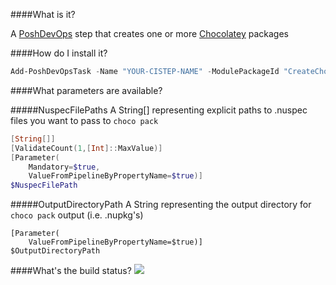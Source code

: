 ####What is it?

A [PoshDevOps](https://github.com/PoshDevOps/PoshDevOps) step that creates one or more [Chocolatey](https://chocolatey.org/) packages

####How do I install it?

```PowerShell
Add-PoshDevOpsTask -Name "YOUR-CISTEP-NAME" -ModulePackageId "CreateChocolateyPackage"
```

####What parameters are available?

#####NuspecFilePaths
A String[] representing explicit paths to .nuspec files you want to pass to `choco pack`
```PowerShell
[String[]]
[ValidateCount(1,[Int]::MaxValue)]
[Parameter(
    Mandatory=$true,
    ValueFromPipelineByPropertyName=$true)]
$NuspecFilePath
```
#####OutputDirectoryPath
A String representing the output directory for `choco pack` output (i.e. .nupkg's)
```PowerShell[String]
[Parameter(
    ValueFromPipelineByPropertyName=$true)]
$OutputDirectoryPath
```

####What's the build status?
![](https://ci.appveyor.com/api/projects/status/w5g8u9ia977n5r8k?svg=true)
